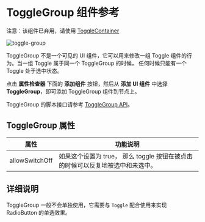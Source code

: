 # ToggleGroup 组件参考

注意：该组件已弃用，请使用 [ToggleContainer](../toggleContainer.md)

![toggle-group](./toggle/toggle-group.png)

ToggleGroup 不是一个可见的 UI 组件，它可以用来修改一组 Toggle  组件的行为。当一组 Toggle 属于同一个 ToggleGroup 的时候，
任何时候只能有一个 Toggle 处于选中状态。

点击 **属性检查器** 下面的 **添加组件** 按钮，然后从 **添加 UI 组件** 中选择 **ToggleGroup**，即可添加 ToggleGroup 组件到节点上。

ToggleGroup 的脚本接口请参考 [ToggleGroup API](../../../api/zh/classes/ToggleGroup.html)。

## ToggleGroup 属性

| 属性 |   功能说明
| -------------- | ----------- |
| allowSwitchOff | 如果这个设置为 true， 那么 toggle 按钮在被点击的时候可以反复地被选中和未选中。

## 详细说明

ToggleGroup 一般不会单独使用，它需要与 `Toggle` 配合使用来实现 RadioButton 的单选效果。
